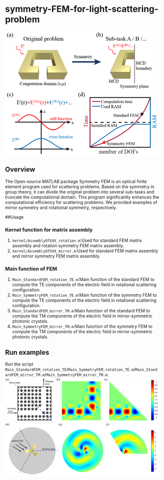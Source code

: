 # symmetry-FEM-for-light-scattering-problem
![image](figure/Fig1.png)
## Overview
The Open-source MATLAB package Symmetry FEM is an optical finite element program used for scattering problems. Based on the symmetry in group theory, it can divide the original problem into several sub-tasks and truncate the computational domain. This program significantly enhances the computational efficiency for scattering problems. We provided examples of mirror symmetry and rotational symmetry, respectively.

##Usage
### Kernel function for matrix assembly
1. `kernel/AssemblyOfXXX_rotation.m`:Used for standard FEM matrix assembly and rotation symmetry FEM matrix assembly.
2. `kernel/AssemblyOfXXX_mirror.m`:Used for standard FEM matrix assembly and mirror symmetry FEM matrix assembly.

### Main function of FEM
1. `Main_StandardFEM_rotation_TE.m`:Main function of the standard FEM to compute the TE components of the electric field in rotational scattering configuration.
2. `Main_SymmetryFEM_rotation_TE.m`:Main function of the symmetry FEM to compute the TE components of the electric field in rotational scattering configuration.
3. `Main_StandardFEM_mirror_TM.m`:Main function of the standard FEM to compute the TM components of the electric field in mirror-symmetric photonic crystals.
4. `Main_SymmetryFEM_mirror_TM.m`:Main function of the symmetry FEM to compute the TM components of the electric field in mirror-symmetric photonic crystals.

## Run examples
Run the script `Main_StandardFEM_rotation_TE`/`Main_SymmetryFEM_rotation_TE.m`/`Main_StandardFEM_mirror_TM.m`/`Main_SymmetryFEM_mirror_TM.m`.
![image](figure/Fig2.png)
